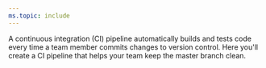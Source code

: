 ```yaml
---
ms.topic: include
---
```


A continuous integration (CI) pipeline automatically builds and tests code every time a team member commits changes to version control. Here you'll create a CI pipeline that helps your team keep the master branch clean.
